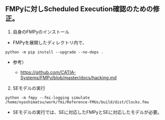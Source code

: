 ## FMPyに対しScheduled Execution確認のための修正。

1. 自身のFMPyのインストール

- FMPyを展開したディレクトリ内で、

```
python -m pip install --upgrade --no-deps .
```

- 参考）

  - https://github.com/CATIA-Systems/FMPy/blob/master/docs/hacking.md


2. SEモデルの実行

```
python -m fmpy --fmi-logging simulate /home/nyoshimatsu/work/fmi/Reference-FMUs/build/dist/Clocks.fmu
```

- SEモデルの実行では、SEに対応したFMPyとSEに対応したモデルが必要。
